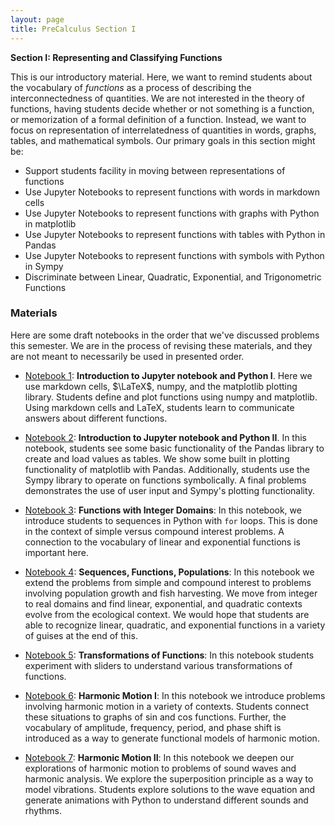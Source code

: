 ```yaml
---
layout: page
title: PreCalculus Section I
---
```



**Section I: Representing and Classifying Functions**

This is our introductory material.  Here, we want to remind students about the vocabulary of *functions* as a process of describing the 
interconnectedness of quantities.  We are not interested in the theory of functions, having students decide whether or not something is a function,
or memorization of a formal definition of a function.  Instead, we want to focus on representation of interrelatedness of quantities
in words, graphs, tables, and mathematical symbols.  Our primary goals in this section might be:

- Support students facility in moving between representations of functions
- Use Jupyter Notebooks to represent functions with words in markdown cells
- Use Jupyter Notebooks to represent functions with graphs with Python in matplotlib
- Use Jupyter Notebooks to represent functions with tables with Python in Pandas
- Use Jupyter Notebooks to represent functions with symbols with Python in Sympy
- Discriminate between Linear, Quadratic, Exponential, and Trigonometric Functions

### Materials

Here are some draft notebooks in the order that we've discussed problems this semester.  We are in the process of revising these materials, and they
are not meant to necessarily be used in presented order.

- [Notebook 1](https://github.com/DubMathematics/DubMathematics/blob/master/notebooks/section_I/notebook_I/pre_calc_1.ipynb): **Introduction to Jupyter notebook and Python I**. Here we use markdown cells, $\LaTeX$, numpy, and the matplotlib plotting library.  Students define and plot functions using numpy and matplotlib.  Using markdown cells and LaTeX, students learn to communicate answers about different functions.

- [Notebook 2](https://github.com/DubMathematics/DubMathematics/blob/master/notebooks/section_I/notebook_2/precalc_2.ipynb): **Introduction to Jupyter notebook and Python II**. In this notebook, students see some basic functionality of the Pandas library to create and load values as tables.  We show some built in plotting functionality of matplotlib with Pandas.  Additionally, students use the Sympy library to operate on functions symbolically.  A final problems demonstrates the use of user input and Sympy's plotting functionality.

- [Notebook 3](https://github.com/DubMathematics/DubMathematics/blob/master/notebooks/section_I/notebook_3/precalc_3_arithgeom.ipynb): **Functions with Integer Domains**: In this notebook, we introduce students to sequences in Python with `for` loops.  This is done in the context of simple versus compound interest problems.  A connection to the vocabulary of linear and exponential functions is important here.

- [Notebook 4](https://github.com/DubMathematics/DubMathematics/blob/master/notebooks/section_I/notebook_4/precalc_notebook_4.ipynb):  **Sequences, Functions, Populations**: In this notebook we extend the problems from simple and compound interest to problems involving population growth and fish harvesting.  We move from integer to real domains and find linear, exponential, and quadratic contexts evolve from the ecological context.  We would hope that students are able to recognize linear, quadratic, and exponential functions in a variety of guises at the end of this.

- [Notebook 5](https://github.com/DubMathematics/DubMathematics/blob/master/notebooks/section_I/notebook_5/precalc_notebook_5.ipynb): **Transformations of Functions**: In this notebook students experiment with sliders to understand various transformations of functions.

- [Notebook 6](https://github.com/DubMathematics/DubMathematics/blob/master/notebooks/section_I/notebook_6/trig_review.ipynb):  **Harmonic Motion I**: In this notebook we introduce problems involving harmonic motion in a variety of contexts.  Students connect these situations to graphs of sin and cos functions.  Further, the vocabulary of amplitude, frequency, period, and phase shift is introduced as a way to generate functional models of harmonic motion.

- [Notebook 7](): **Harmonic Motion II**: In this notebook we deepen our explorations of harmonic motion to problems of sound waves and harmonic analysis.  We explore the superposition principle as a way to model vibrations.  Students explore solutions to the wave equation and generate animations with Python to understand different sounds and rhythms.

